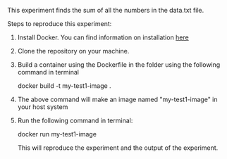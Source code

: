 This experiment finds the sum of all the numbers in the data.txt file.

Steps to reproduce this experiment:

1. Install Docker. You can find information on installation [here](https://docs.docker.com/v17.09/engine/installation/)

2. Clone the repository on your machine.

3. Build a container using the Dockerfile in the folder using the following command in terminal

   docker build -t my-test1-image .
   
4. The above command will make an image named "my-test1-image" in your host system

5. Run the following command in terminal:

   docker run my-test1-image
   
   This will reproduce the experiment and the output of the experiment.

